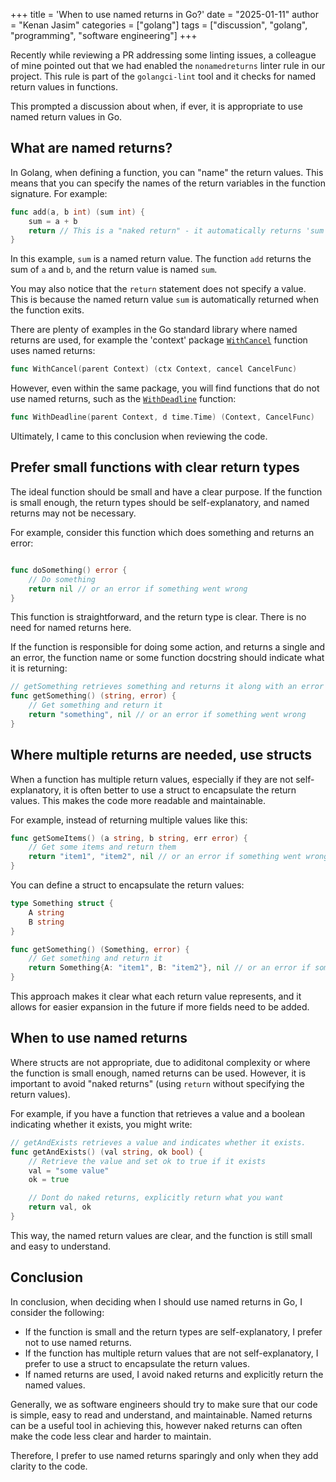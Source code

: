 +++
title = 'When to use named returns in Go?'
date = "2025-01-11"
author = "Kenan Jasim"
categories = ["golang"]
tags = ["discussion", "golang", "programming", "software engineering"]
+++

Recently while reviewing a PR addressing some linting issues, a colleague of mine pointed out that we had enabled the `nonamedreturns` linter rule in our project. This rule is part of the `golangci-lint` tool and it checks for named return values in functions.

This prompted a discussion about when, if ever, it is appropriate to use named return values in Go.

## What are named returns?

In Golang, when defining a function, you can "name" the return values. This means that you can specify the names of the return variables in the function signature. For example:

```go
func add(a, b int) (sum int) {
    sum = a + b
    return // This is a "naked return" - it automatically returns 'sum'
}
```

In this example, `sum` is a named return value. The function `add` returns the sum of `a` and `b`, and the return value is named `sum`.

You may also notice that the `return` statement does not specify a value. This is because the named return value `sum` is automatically returned when the function exits.

There are plenty of examples in the Go standard library where named returns are used, for example the 'context' package [`WithCancel`](https://pkg.go.dev/context#WithCancel) function uses named returns:

```go
func WithCancel(parent Context) (ctx Context, cancel CancelFunc)
```

However, even within the same package, you will find functions that do not use named returns, such as the [`WithDeadline`](https://pkg.go.dev/context#WithDeadline) function:

```go
func WithDeadline(parent Context, d time.Time) (Context, CancelFunc)
```

Ultimately, I came to this conclusion when reviewing the code. 

## Prefer small functions with clear return types

The ideal function should be small and have a clear purpose. If the function is small enough, the return types should be self-explanatory, and named returns may not be necessary.

For example, consider this function which does something and returns an error:

```go

func doSomething() error {
    // Do something
    return nil // or an error if something went wrong
}
```

This function is straightforward, and the return type is clear. There is no need for named returns here.

If the function is responsible for doing some action, and returns a single and an error, the function name or some function docstring should indicate what it is returning:

```go
// getSomething retrieves something and returns it along with an error if it fails.
func getSomething() (string, error) {
    // Get something and return it
    return "something", nil // or an error if something went wrong
}
```

## Where multiple returns are needed, use structs

When a function has multiple return values, especially if they are not self-explanatory, it is often better to use a struct to encapsulate the return values. This makes the code more readable and maintainable.

For example, instead of returning multiple values like this:

```go
func getSomeItems() (a string, b string, err error) {
    // Get some items and return them
    return "item1", "item2", nil // or an error if something went wrong
}
```

You can define a struct to encapsulate the return values:

```go
type Something struct {
    A string
    B string
}

func getSomething() (Something, error) {
    // Get something and return it
    return Something{A: "item1", B: "item2"}, nil // or an error if something went wrong
}
```

This approach makes it clear what each return value represents, and it allows for easier expansion in the future if more fields need to be added. 

## When to use named returns

Where structs are not appropriate, due to adiditonal complexity or where the function is small enough, named returns can be used. However, it is important to avoid "naked returns" (using `return` without specifying the return values).

For example, if you have a function that retrieves a value and a boolean indicating whether it exists, you might write:

```go
// getAndExists retrieves a value and indicates whether it exists.
func getAndExists() (val string, ok bool) {
    // Retrieve the value and set ok to true if it exists
    val = "some value"
    ok = true

    // Dont do naked returns, explicitly return what you want
    return val, ok
}
```

This way, the named return values are clear, and the function is still small and easy to understand.

## Conclusion

In conclusion, when deciding when I should use named returns in Go, I consider the following:

* If the function is small and the return types are self-explanatory, I prefer not to use named returns.
* If the function has multiple return values that are not self-explanatory, I prefer to use a struct to encapsulate the return values.
* If named returns are used, I avoid naked returns and explicitly return the named values.

Generally, we as software engineers should try to make sure that our code is simple, easy to read and understand, and maintainable. Named returns can be a useful tool in achieving this, however naked returns can often make the code less clear and harder to maintain. 

Therefore, I prefer to use named returns sparingly and only when they add clarity to the code.


